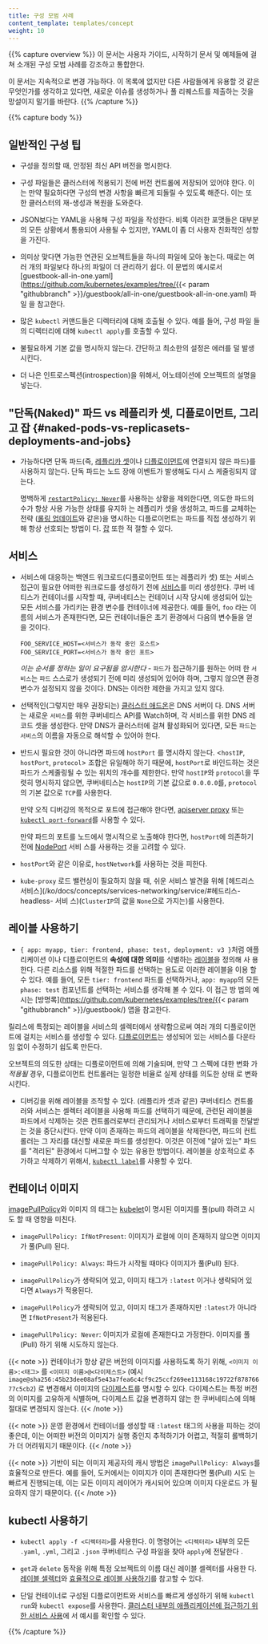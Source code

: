 ```yaml
---
title: 구성 모범 사례
content_template: templates/concept
weight: 10
---
```


{{% capture overview %}} 이 문서는 사용자 가이드, 시작하기 문서 및 예제들에 걸쳐
소개된 구성 모범 사례를 강조하고 통합한다.

이 문서는 지속적으로 변경 가능하다. 이 목록에 없지만 다른 사람들에게 유용할 것
같은 무엇인가를 생각하고 있다면, 새로운 이슈를 생성하거나 풀 리퀘스트를 제출하는
것을 망설이지 말기를 바란다. {{% /capture %}}

{{% capture body %}}

## 일반적인 구성 팁

- 구성을 정의할 때, 안정된 최신 API 버전을 명시한다.

- 구성 파일들은 클러스터에 적용되기 전에 버전 컨트롤에 저장되어 있어야 한다. 이
  는 만약 필요하다면 구성의 변경 사항을 빠르게 되돌릴 수 있도록 해준다. 이는 또
  한 클러스터의 재-생성과 복원을 도와준다.

- JSON보다는 YAML을 사용해 구성 파일을 작성한다. 비록 이러한 포맷들은 대부분의
  모든 상황에서 통용되어 사용될 수 있지만, YAML이 좀 더 사용자 친화적인 성향을
  가진다.

- 의미상 맞다면 가능한 연관된 오브젝트들을 하나의 파일에 모아 놓는다. 때로는 여
  러 개의 파일보다 하나의 파일이 더 관리하기 쉽다. 이 문법의 예시로서
  [guestbook-all-in-one.yaml](https://github.com/kubernetes/examples/tree/{{<
  param "githubbranch" >}}/guestbook/all-in-one/guestbook-all-in-one.yaml) 파일
  을 참고한다.

- 많은 `kubectl` 커맨드들은 디렉터리에 대해 호출될 수 있다. 예를 들어, 구성 파일
  들의 디렉터리에 대해 `kubectl apply`를 호출할 수 있다.

- 불필요하게 기본 값을 명시하지 않는다. 간단하고 최소한의 설정은 에러를 덜 발생
  시킨다.

- 더 나은 인트로스펙션(introspection)을 위해서, 어노테이션에 오브젝트의 설명을
  넣는다.

## "단독(Naked)" 파드 vs 레플리카 셋, 디플로이먼트, 그리고 잡 {#naked-pods-vs-replicasets-deployments-and-jobs}

- 가능하다면 단독 파드(즉,
  [레플리카 셋](/ko/docs/concepts/workloads/controllers/replicaset/)이나
  [디플로이먼트](/ko/docs/concepts/workloads/controllers/deployment/)에 연결되지
  않은 파드)를 사용하지 않는다. 단독 파드는 노드 장애 이벤트가 발생해도 다시 스
  케줄링되지 않는다.

  명백하게
  [`restartPolicy: Never`](/ko/docs/concepts/workloads/pods/pod-lifecycle/#재시작-정책)를
  사용하는 상황을 제외한다면, 의도한 파드의 수가 항상 사용 가능한 상태를 유지하
  는 레플리카 셋을 생성하고, 파드를 교체하는 전략
  ([롤링 업데이트](/ko/docs/concepts/workloads/controllers/deployment/#디플로이먼트-롤링-업데이트)와
  같은)을 명시하는 디플로이먼트는 파드를 직접 생성하기 위해 항상 선호되는 방법이
  다. [잡](/docs/concepts/workloads/controllers/jobs-run-to-completion/) 또한 적
  절할 수 있다.

## 서비스

- 서비스에 대응하는 백엔드 워크로드(디플로이먼트 또는 레플리카 셋) 또는 서비스
  접근이 필요한 어떠한 워크로드를 생성하기 전에
  [서비스](/ko/docs/concepts/services-networking/service/)를 미리 생성한다. 쿠버
  네티스가 컨테이너를 시작할 때, 쿠버네티스는 컨테이너 시작 당시에 생성되어 있는
  모든 서비스를 가리키는 환경 변수를 컨테이너에 제공한다. 예를 들어, `foo` 라는
  이름의 서비스가 존재한다면, 모든 컨테이너들은 초기 환경에서 다음의 변수들을 얻
  을 것이다.

  ```shell
  FOO_SERVICE_HOST=<서비스가 동작 중인 호스트>
  FOO_SERVICE_PORT=<서비스가 동작 중인 포트>
  ```

  _이는 순서를 정하는 일이 요구됨을 암시한다_ - `파드`가 접근하기를 원하는 어떠
  한 `서비스`는 `파드` 스스로가 생성되기 전에 미리 생성되어 있어야 하며, 그렇지
  않으면 환경 변수가 설정되지 않을 것이다. DNS는 이러한 제한을 가지고 있지 않다.

- 선택적인(그렇지만 매우 권장되는)
  [클러스터 애드온](/docs/concepts/cluster-administration/addons/)은 DNS 서버이
  다. DNS 서버는 새로운 `서비스`를 위한 쿠버네티스 API를 Watch하며, 각 서비스를
  위한 DNS 레코드 셋을 생성한다. 만약 DNS가 클러스터에 걸쳐 활성화되어 있다면,
  모든 `파드`는 `서비스`의 이름을 자동으로 해석할 수 있어야 한다.

- 반드시 필요한 것이 아니라면 파드에 `hostPort` 를 명시하지 않는다. <`hostIP`,
  `hostPort`, `protocol`> 조합은 유일해야 하기 때문에, `hostPort`로 바인드하는
  것은 파드가 스케줄링될 수 있는 위치의 개수를 제한한다. 만약 `hostIP`와
  `protocol`을 뚜렷히 명시하지 않으면, 쿠버네티스는 `hostIP`의 기본 값으로
  `0.0.0.0`를, `protocol`의 기본 값으로 `TCP`를 사용한다.

  만약 오직 디버깅의 목적으로 포트에 접근해야 한다면,
  [apiserver proxy](/ko/docs/tasks/access-application-cluster/access-cluster/#수작업으로-apiserver-proxy-url을-구축)
  또는
  [`kubectl port-forward`](/ko/docs/tasks/access-application-cluster/port-forward-access-application-cluster/)를
  사용할 수 있다.

  만약 파드의 포트를 노드에서 명시적으로 노출해야 한다면, `hostPort`에 의존하기
  전에 [NodePort](/ko/docs/concepts/services-networking/service/#nodeport) 서비
  스를 사용하는 것을 고려할 수 있다.

- `hostPort`와 같은 이유로, `hostNetwork`를 사용하는 것을 피한다.

- `kube-proxy` 로드 밸런싱이 필요하지 않을 때, 쉬운 서비스 발견을 위해 [헤드리스
  서비스](/ko/docs/concepts/services-networking/service/#헤드리스-headless- 서비
  스)(`ClusterIP`의 값을 `None`으로 가지는)를 사용한다.

## 레이블 사용하기

- `{ app: myapp, tier: frontend, phase: test, deployment: v3 }`처럼 애플리케이션
  이나 디플로이먼트의 **속성에 대한 의미**를 식별하는
  [레이블](/ko/docs/concepts/overview/working-with-objects/labels/)을 정의해 사
  용한다. 다른 리소스를 위해 적절한 파드를 선택하는 용도로 이러한 레이블을 이용
  할 수 있다. 예를 들어, 모든 `tier: frontend` 파드를 선택하거나, `app: myapp`의
  모든 `phase: test` 컴포넌트를 선택하는 서비스를 생각해 볼 수 있다. 이 접근 방
  법의 예시는 [방명록](https://github.com/kubernetes/examples/tree/{{< param
  "githubbranch" >}}/guestbook/) 앱을 참고한다.

릴리스에 특정되는 레이블을 서비스의 셀렉터에서 생략함으로써 여러 개의 디플로이먼
트에 걸치는 서비스를 생성할 수 있다.
[디플로이먼트](/ko/docs/concepts/workloads/controllers/deployment/)는 생성되어
있는 서비스를 다운타임 없이 수정하기 쉽도록 만든다.

오브젝트의 의도한 상태는 디플로이먼트에 의해 기술되며, 만약 그 스펙에 대한 변화
가 _적용될_ 경우, 디플로이먼트 컨트롤러는 일정한 비율로 실제 상태를 의도한 상태
로 변화시킨다.

- 디버깅을 위해 레이블을 조작할 수 있다. (레플리카 셋과 같은) 쿠버네티스 컨트롤
  러와 서비스는 셀렉터 레이블을 사용해 파드를 선택하기 때문에, 관련된 레이블을
  파드에서 삭제하는 것은 컨트롤러로부터 관리되거나 서비스로부터 트래픽을 전달받
  는 것을 중단시킨다. 만약 이미 존재하는 파드의 레이블을 삭제한다면, 파드의 컨트
  롤러는 그 자리를 대신할 새로운 파드를 생성한다. 이것은 이전에 "살아 있는" 파드
  를 "격리된" 환경에서 디버그할 수 있는 유용한 방법이다. 레이블을 상호적으로 추
  가하고 삭제하기 위해서,
  [`kubectl label`](/docs/reference/generated/kubectl/kubectl-commands#label)를
  사용할 수 있다.

## 컨테이너 이미지

[imagePullPolicy](/ko/docs/concepts/containers/images/#이미지-업데이트)와 이미지
의 태그는 [kubelet](/docs/admin/kubelet/)이 명시된 이미지를 풀(pull) 하려고 시도
할 때 영향을 미친다.

- `imagePullPolicy: IfNotPresent`: 이미지가 로컬에 이미 존재하지 않으면 이미지가
  풀(Pull) 된다.

- `imagePullPolicy: Always`: 파드가 시작될 때마다 이미지가 풀(Pull) 된다.

- `imagePullPolicy`가 생략되어 있고, 이미지 태그가 `:latest` 이거나 생략되어 있
  다면 `Always`가 적용된다.

- `imagePullPolicy`가 생략되어 있고, 이미지 태그가 존재하지만 `:latest`가 아니라
  면 `IfNotPresent`가 적용된다.

- `imagePullPolicy: Never`: 이미지가 로컬에 존재한다고 가정한다. 이미지를 풀
  (Pull) 하기 위해 시도하지 않는다.

{{< note >}} 컨테이너가 항상 같은 버전의 이미지를 사용하도록 하기 위해,
`<이미지 이름>:<태그>` 를 `<이미지 이름>@<다이제스트>` (예시
`image@sha256:45b23dee08af5e43a7fea6c4cf9c25ccf269ee113168c19722f87876677c5cb2`)
로 변경해서 이미지의
[다이제스트](https://docs.docker.com/engine/reference/commandline/pull/#pull-an-image-by-digest-immutable-identifier)를
명시할 수 있다. 다이제스트는 특정 버전의 이미지를 고유하게 식별하며, 다이제스트
값을 변경하지 않는 한 쿠버네티스에 의해 절대로 변경되지 않는다. {{< /note >}}

{{< note >}} 운영 환경에서 컨테이너를 생성할 때 `:latest` 태그의 사용을 피하는
것이 좋은데, 이는 어떠한 버전의 이미지가 실행 중인지 추적하기가 어렵고, 적절히
롤백하기가 더 어려워지기 때문이다. {{< /note >}}

{{< note >}} 기반이 되는 이미지 제공자의 캐시 방법은 `imagePullPolicy: Always`를
효율적으로 만든다. 예를 들어, 도커에서는 이미지가 이미 존재한다면 풀(Pull) 시도
는 빠르게 진행되는데, 이는 모든 이미지 레이어가 캐시되어 있으며 이미지 다운로드
가 필요하지 않기 때문이다. {{< /note >}}

## kubectl 사용하기

- `kubectl apply -f <디렉터리>`를 사용한다. 이 명령어는 `<디렉터리>` 내부의 모든
  `.yaml`, `.yml`, 그리고 `.json` 쿠버네티스 구성 파일을 찾아 `apply`에 전달한다
  .

- `get`과 `delete` 동작을 위해 특정 오브젝트의 이름 대신 레이블 셀렉터를 사용한
  다.
  [레이블 셀렉터](/ko/docs/concepts/overview/working-with-objects/labels/#레이블-셀렉터)와
  [효율적으로 레이블 사용하기](/docs/concepts/cluster-administration/manage-deployment/#using-labels-effectively)를
  참고할 수 있다.

- 단일 컨테이너로 구성된 디플로이먼트와 서비스를 빠르게 생성하기 위해
  `kubectl run`와 `kubectl expose`를 사용한다.
  [클러스터 내부의 애플리케이션에 접근하기 위한 서비스 사용](/docs/tasks/access-application-cluster/service-access-application-cluster/)에
  서 예시를 확인할 수 있다.

{{% /capture %}}
